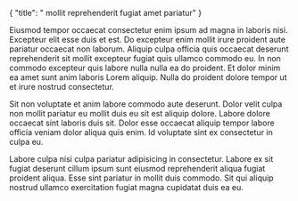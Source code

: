{
  "title": " mollit reprehenderit fugiat amet pariatur"
}

Eiusmod tempor occaecat consectetur enim ipsum ad magna in laboris nisi. Excepteur elit esse duis et est. Do excepteur enim mollit irure proident aute pariatur occaecat non laborum. Aliquip culpa officia quis occaecat deserunt reprehenderit sit mollit excepteur fugiat quis ullamco commodo eu. In non commodo excepteur quis labore nulla nulla ea do proident. Et dolor minim ea amet sunt anim laboris Lorem aliquip. Nulla do proident dolore tempor ut et irure nostrud consectetur.

Sit non voluptate et anim labore commodo aute deserunt. Dolor velit culpa non mollit pariatur eu mollit duis eu sit est aliquip dolore. Labore dolore occaecat sint laboris duis sit. Dolor esse occaecat aliquip tempor labore officia veniam dolor aliqua quis enim. Id voluptate sint ex consectetur in culpa eu.

Labore culpa nisi culpa pariatur adipisicing in consectetur. Labore ex sit fugiat deserunt cillum ipsum sunt eiusmod reprehenderit aliqua fugiat proident aliqua. Esse sint pariatur in mollit duis commodo. Sit qui aliquip nostrud ullamco exercitation fugiat magna cupidatat duis ea eu.